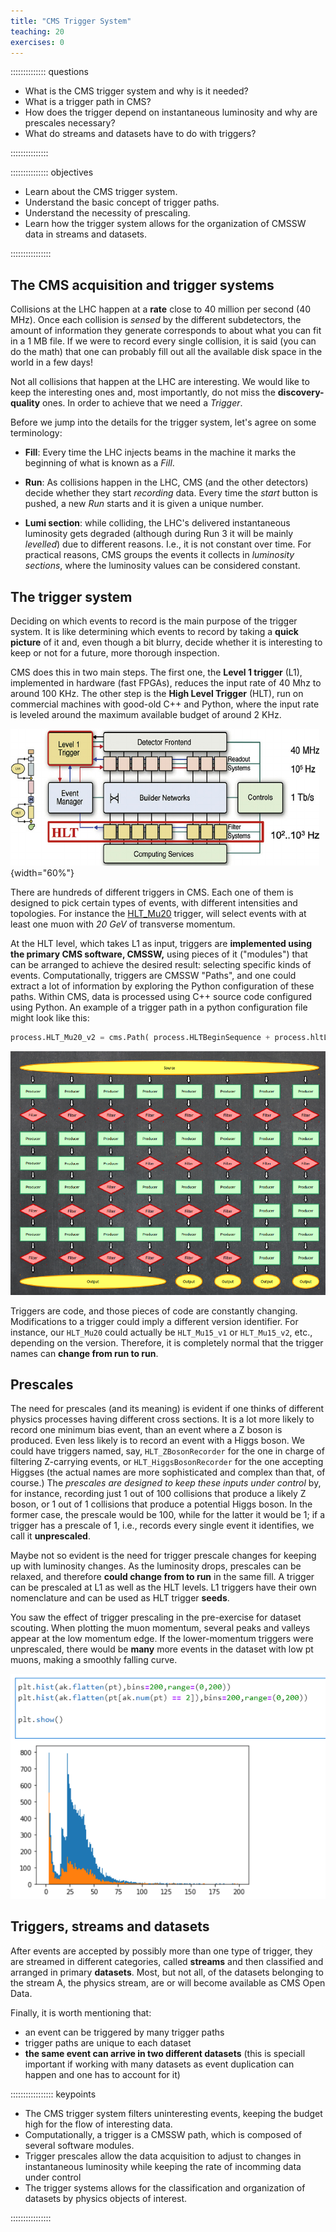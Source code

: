 ```yaml
---
title: "CMS Trigger System"
teaching: 20
exercises: 0
---
```


:::::::::::::: questions

- What is the CMS trigger system and why is it needed?
- What is a trigger path in CMS?
- How does the trigger depend on instantaneous luminosity and why are prescales necessary?
- What do streams and datasets have to do with triggers?

:::::::::::::::

::::::::::::::: objectives

- Learn about the CMS trigger system.
- Understand the basic concept of trigger paths.
- Understand the necessity of prescaling.
- Learn how the trigger system allows for the organization of CMSSW data in streams and datasets.

::::::::::::::::


## The CMS acquisition and trigger systems

Collisions at the LHC happen at a **rate** close to 40 million per second (40 MHz).  Once each collision is *sensed* by the different subdetectors, the amount of information they generate corresponds to about what you can fit in a 1 MB file.  If we were to record every single collision, it is said (you can do the math) that one can probably fill out all the available disk space in the world in a few days!  

Not all collisions that happen at the LHC are interesting. We would like to keep the interesting ones and, most importantly, do not miss the **discovery-quality** ones.  In order to achieve that we need a *Trigger*.

Before we jump into the details for the trigger system, let's agree on some terminology:

- **Fill**: Every time the LHC injects beams in the machine it marks the beginning of what is known as a *Fill*.  

- **Run**: As collisions happen in the LHC, CMS (and the other detectors) decide whether they start *recording* data.  Every time the *start* button is pushed, a new *Run* starts and it is given a unique number. 

- **Lumi section**: while colliding, the LHC's delivered instantaneous luminosity gets degraded (although during Run 3 it will be mainly *levelled*) due to different reasons.  I.e., it is not constant over time.  For practical reasons, CMS groups the events it collects in *luminosity sections*, where the luminosity values can be considered constant.


## The trigger system

Deciding on which events to record is the main purpose of the trigger system.  It is like determining which events to record by taking a **quick picture** of it and, even though a bit blurry, decide whether it is interesting to keep or not for a future, more thorough inspection.  

CMS does this in two main steps.   The first one, the **Level 1 trigger** (L1), implemented in hardware (fast FPGAs), reduces the input rate of 40 Mhz to around 100 KHz.  The other step is the **High Level Trigger** (HLT), run on commercial machines with good-old C++ and Python, where the input rate is leveled around the maximum available budget of around 2 KHz.

![](fig/triggeroverview.png){width="60%"}

There are hundreds of different triggers in CMS.  Each one of them is designed to pick certain types of events, with different intensities and topologies.  For instance the [HLT_Mu20](https://opendata.cern.ch/record/23438) trigger, will select events with at least one muon with *20 GeV* of transverse momentum.  

At the HLT level, which takes L1 as input, triggers are **implemented using the primary CMS software, CMSSW,** using pieces of it ("modules") that can be arranged to achieve the desired result: selecting specific kinds of events.  Computationally, triggers are CMSSW "Paths", and one could extract a lot of information by exploring the Python configuration of these paths. Within CMS, data is processed using C++ source code configured using Python. An example of a trigger path in a python configuration file might look like this:

```python
process.HLT_Mu20_v2 = cms.Path( process.HLTBeginSequence + process.hltL1sL1SingleMu16 + process.hltPreMu20 + process.hltL1fL1sMu16L1Filtered0 + process.HLTL2muonrecoSequence + process.hltL2fL1sMu16L1f0L2Filtered10Q + process.HLTL3muonrecoSequence + process.hltL3fL1sMu16L1f0L2f10QL3Filtered20Q + process.HLTEndSequence )
```

![](fig/triggerpath.png)

Triggers are code, and those pieces of code are constantly changing.  Modifications to a trigger could imply a different version identifier.  For instance, our `HLT_Mu20` could actually be `HLT_Mu15_v1` or `HLT_Mu15_v2`, etc., depending on the version.  Therefore, it is completely normal that the trigger names can **change from run to run**.

## Prescales

The need for prescales (and its meaning) is evident if one thinks of different physics processes having different cross sections.  It is a lot more likely to record one minimum bias event, than an event where a Z boson is produced.  Even less likely is to record an event with a Higgs boson.  We could have triggers named, say, `HLT_ZBosonRecorder` for the one in charge of filtering Z-carrying events, or `HLT_HiggsBosonRecorder` for the one accepting Higgses (the actual names are more sophisticated and complex than that, of course.)   The *prescales are designed to keep these inputs under control* by, for instance, recording just 1 out of 100 collisions that produce a likely Z boson, or 1 out of 1 collisions that produce a potential Higgs boson.  In the former case, the prescale would be 100, while for the latter it would be 1; if a trigger has a prescale of 1, i.e., records every single event it identifies, we call it **unprescaled**.

Maybe not so evident is the need for trigger prescale changes for keeping up with luminosity changes.  As the luminosity drops, prescales can be relaxed, and therefore **could change from to run** in the same fill. A trigger can be prescaled at L1 as well as the HLT levels.  L1 triggers have their own nomenclature and can be used as HLT trigger **seeds**.

You saw the effect of trigger prescaling in the pre-exercise for dataset scouting. When plotting the muon momentum, several peaks and valleys appear at the low momentum edge. If the lower-momentum triggers were unprescaled, there would be **many** more events in the dataset with low pt muons, making a smoothly falling curve.

![](fig/python_pt_plot_cms_2016_singlemuon_nanoaod.png)

## Triggers, streams and datasets

After events are accepted by possibly more than one type of trigger, they are streamed in different categories, called **streams** and then classified and arranged in primary **datasets**.  Most, but not all, of the datasets belonging to the stream A, the physics stream, are or will become available as CMS Open Data. 

Finally, it is worth mentioning that:

- an event can be triggered by many trigger paths
- trigger paths are unique to each dataset
- **the same event can arrive in two different datasets** (this is speciall important if working with many datasets as event duplication can happen and one has to account for it)


::::::::::::::::: keypoints

- The CMS trigger system filters uninteresting events, keeping the budget high for the flow of interesting data.
- Computationally, a trigger is a CMSSW path, which is composed of several software modules.
- Trigger prescales allow the data acquisition to adjust to changes in instantaneous luminosity while keeping the rate of incomming data under control
- The trigger systems allows for the classification and organization of datasets by physics objects of interest.

::::::::::::::::


